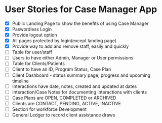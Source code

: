 # User Stories for Case Manager App

- [x] Public Landing Page to show the benefits of using Case Manager
- [x] Paswordless Login
- [X] Provide logout option
- [X] All pages protected by login(except landing page)
- [X] Provide way to add and remove staff, easily and quickly
- [ ] Table for user/staff
- [ ] Users to have either Admin, Manager or User permissions
- [ ] Table for Clients/Patients
- [ ] Client to have an ID, Program Status, Case Plan
- [ ] Client Dashboard - status summary page, progress and upcoming timeline
- [ ] Interactions have date, notes, created and updated at dates
- [ ] Interaction/Case Notes for documenting interactions with clients
- [ ] Case Plans are OPEN, COMPLETED or ARCHIVED
- [ ] Clients are CONTACT, PENDING, ACTIVE, INACTIVE
- [ ] Section for workforce Development
- [ ] General Ledger to record client assistance draws
